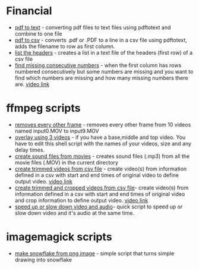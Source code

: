 # Financial
+ [pdf to text](bankpdftocsv.sh) - converting pdf files to text files using pdftotext and combine to one file
+ [pdf to csv](pdftocsv.sh) - converts .pdf or .PDF to a line in a csv file using pdftotext, adds the filename to row as first column. 
+ [list the headers](1strow2col.sh) - creates a list in a text file of the headers (first row) of a csv file
+ [find missing consecutive numbers](missing_numbers) - when the first column has rows numbered consecutively but some numbers are missing and you want to find which numbers are missing and how many missing numbers there are. [video link](https://youtu.be/tVtWcZKGqZw)

# ffmpeg scripts 
+ [removes every other frame](multi_deflicker.sh) - removes every other frame from 10 videos named input0.MOV to input9.MOV
+ [overlay using 3 videos](overlay3.sh) - if you have a base,middle and top video. You have to edit this shell script with the names of your videos, size and any delay times.
+ [create sound files from movies](getsound.sh) - creates sound files (.mp3) from all the movie files (.MOV) in the current directory
+ [create trimmed videos from csv file](multitrim.sh) - create video(s) from information defined in a csv with start and end times of original video to define output video. [video link](https://youtu.be/QdBcfw4dtkI)
+ [create trimmed and cropped videos from csv file](multitrimcrop.sh)- create video(s) from information defined in a csv with start and end times of original video and crop information to define output video. [video link](https://youtu.be/QdBcfw4dtkI)
+  [speed up or slow down video and audio](speedvid.sh)- quick script to speed up or slow down video and it's audio at the same time.

# imagemagick scripts 
+ [make snowflake from png image](snowflake.sh) - simple script that turns simple drawing into snowflake
